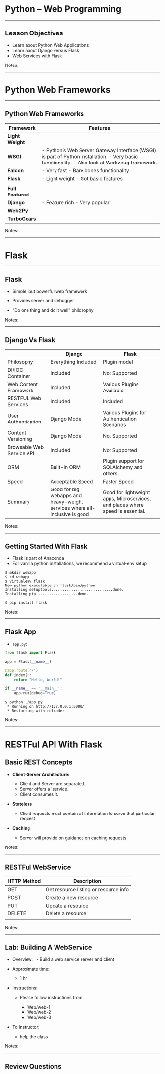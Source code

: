 # Python – Web Programming

---

## Lesson Objectives

* Learn about Python Web Applications
* Learn about Django versus Flask
* Web Services with Flask 



Notes:

---
# Python Web Frameworks

---
## Python Web Frameworks

| Framework         | Features                                                                                                                                     |
|-------------------|----------------------------------------------------------------------------------------------------------------------------------------------|
| **Light Weight**  |                                                                                                                                              |
| **WSGI**          | - Python’s Web Server Gateway Interface (WSGI) is part of Python installation. - Very basic functionality. - Also look at Werkzeug framework. |
| **Falcon**        | - Very fast - Bare bones functionality                                                                                                       |
| **Flask**         | - Light weight - Got basic features                                                                                                          |
|                   |                                                                                                                                              |
| **Full Featured** |                                                                                                                                              |
| **Django**        | - Feature rich - Very popular                                                                                                                |
| **Web2Py**        |                                                                                                                                              |
| **TurboGears**    |                                                                                                                                              |

<!-- {"left" : 0.25, "top" : 0.86, "height" : 5.77, "width" : 9.75, "columnwidth" : [4.88, 4.88]} -->


Notes:

---
# Flask

---

## Flask

  * Simple, but powerful web framework

  * Provides server and debugger

  * “Do one thing and do it well” philosophy


Notes:

---
## Django Vs Flask

|                           | Django                                                                     | Flask                                                                          |
|---------------------------|----------------------------------------------------------------------------|--------------------------------------------------------------------------------|
| Philosophy                | Everything Included                                                        | Plugin model                                                                   |
| DI/IOC Container          | Included                                                                   | Not Supported                                                                  |
| Web Content Framework     | Included                                                                   | Various Plugins Available                                                      |
| RESTFUL Web Services      | Included                                                                   | Included                                                                       |
| User Authentication       | Django Model                                                               | Various Plugins for Authentication Scenarios                                   |
| Content Versioning        | Django Model                                                               | Not Supported                                                                  |
| Browsable Web Service API | Included                                                                   | Not Supported                                                                  |
| ORM                       | Built-in ORM                                                               | Plugin support for SQLAlchemy and others.                                      |
| Speed                     | Acceptable Speed                                                           | Faster Speed                                                                   |
| Summary                   | Good for big webapps and heavy-weight services where all-inclusive is good | Good for lightweight apps, Microservices, and places where speed is essential. |

<!-- {"left" : 0.26, "top" : 0.82, "height" : 6.36, "width" : 9.75, "columnwidth" : [3.25, 3.25, 3.25]} -->


Notes:

---

## Getting Started With Flask

* Flask is part of Anaconda
* For vanilla python installations, we recommend a virtual-env setup


```bashn
$ mkdir webapp
$ cd webapp
$ virtualenv flask
New python executable in flask/bin/python
Installing setuptools............................done.
Installing pip...................done.

$ pip install flask
```
<!-- {"left" : 0, "top" : 2.41, "height" : 2.5, "width" : 10.25} -->

Notes:

---

## Flask App

 * `app.py`: 

```python
from flask import Flask  

app = Flask(__name__)  

@app.route('/')
def index():
    return "Hello, World!"

if __name__ == '__main__':
    app.run(debug=True)  
```
<!-- {"left" : 0, "top" : 1.01, "height" : 2.58, "width" : 10.25} -->


```nbash
$ python ./app.py
 * Running on http://127.0.0.1:5000/ 
 * Restarting with reloader
```
<!-- {"left" : 0, "top" : 3.84, "height" : 1.26, "width" : 8.19} -->


Notes:

---
# RESTFul API With Flask

## Basic REST Concepts

  * **Client-Server Architecture:**

     - Client and Server are separated.
     - Server offers a 'service.
     - Client consumes it.

  * **Stateless**

     - Client requests must contain all information to serve that particular request

  * **Caching**

     - Server will provide on guidance on caching requests


Notes:

---

## RESTFul WebService

| HTTP Method | Description                           |
|-------------|---------------------------------------|
| GET         | Get resource listing or resource info |
| POST        | Create a new resource                 |
| PUT         | Update a resource                     |
| DELETE      | Delete a resource                     |
|             |                                       |


<!-- {"left" : 0.26, "top" : 1.01, "height" : 3, "width" : 9.75, "columnwidth" : [4.88, 4.88]} -->



Notes:

---
## Lab: Building A WebService

  * Overview:
     - Build a web service server and client 
  * Approximate time:

    - 1 hr

  * Instructions:

    - Please follow instructions from

      - Web/web-1
      - Web/web-2
      - Web/web-3

  * To Instructor:

    - help the class

Notes:

---

## Review Questions




